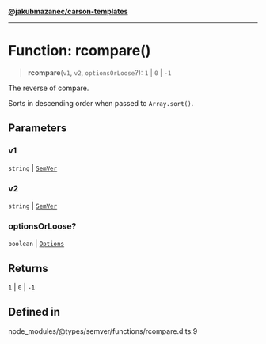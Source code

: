 [**@jakubmazanec/carson-templates**](../../../README.md)

---

# Function: rcompare()

> **rcompare**(`v1`, `v2`, `optionsOrLoose`?): `1` \| `0` \| `-1`

The reverse of compare.

Sorts in descending order when passed to `Array.sort()`.

## Parameters

### v1

`string` | [`SemVer`](../classes/SemVer.md)

### v2

`string` | [`SemVer`](../classes/SemVer.md)

### optionsOrLoose?

`boolean` | [`Options`](../interfaces/Options.md)

## Returns

`1` \| `0` \| `-1`

## Defined in

node_modules/@types/semver/functions/rcompare.d.ts:9
